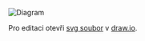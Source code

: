 ![Diagram](./architektura.drawio.svg)

Pro editaci otevři [svg soubor](./architektura.drawio.svg) v
[draw.io](https://app.diagrams.net/).
